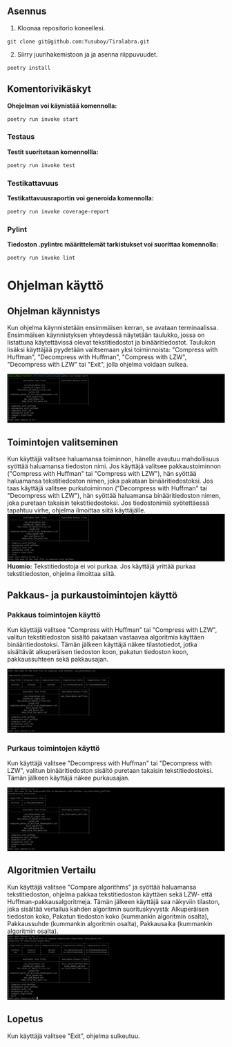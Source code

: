 ## **Asennus**
1. Kloonaa repositorio koneellesi.
```
git clone git@github.com:Yusuboy/Tiralabra.git
```
2. Siirry juurihakemistoon ja ja asenna riippuvuudet.
```
poetry install
```
## **Komentorivikäskyt**
 **Ohejelman voi käynistää komennolla:**
```bash
poetry run invoke start
```

### **Testaus**

**Testit suoritetaan komennollla:**
```bash
poetry run invoke test
```

### **Testikattavuus**
**Testikattavuusraportin voi generoida komennolla:**
```bash
poetry run invoke coverage-report
```

### **Pylint**
**Tiedoston .pylintrc määrittelemät tarkistukset voi suorittaa komennolla:**
```bash
poetry run invoke lint
```


# Ohjelman käyttö

## Ohjelman käynnistys

Kun ohjelma käynnistetään ensimmäisen kerran, se avataan terminaalissa. Ensimmäisen käynnistyksen yhteydessä näytetään taulukko, jossa on listattuna käytettävissä olevat tekstitiedostot ja binääritiedostot. Taulukon lisäksi käyttäjää pyydetään valitsemaan yksi toiminnoista: "Compress with Huffman", "Decompress with Huffman", "Compress with LZW", "Decompress with LZW" tai "Exit", jolla ohjelma voidaan sulkea.

![Taulukko alkutilanteesta](https://github.com/Yusuboy/Tiralabra/blob/main/Dokumentaatio/images/ui1.png)

## Toimintojen valitseminen

Kun käyttäjä valitsee haluamansa toiminnon, hänelle avautuu mahdollisuus syöttää haluamansa tiedoston nimi. Jos käyttäjä valitsee pakkaustoiminnon ("Compress with Huffman" tai "Compress with LZW"), hän syöttää haluamansa tekstitiedoston nimen, joka pakataan binääritiedostoksi. Jos taas käyttäjä valitsee purkutoiminnon ("Decompress with Huffman" tai "Decompress with LZW"), hän syöttää haluamansa binääritiedoston nimen, joka puretaan takaisin tekstitiedostoksi. Jos tiedostonimiä syötettäessä tapahtuu virhe, ohjelma ilmoittaa siitä käyttäjälle.
![Taulukko alkutilanteesta](https://github.com/Yusuboy/Tiralabra/blob/main/Dokumentaatio/images/ui2.png) 
**Huomio:** Tekstitiedostoja ei voi purkaa. Jos käyttäjä yrittää purkaa tekstitiedoston, ohjelma ilmoittaa siitä.

## Pakkaus- ja purkaustoimintojen käyttö

### Pakkaus toimintojen käyttö

Kun käyttäjä valitsee "Compress with Huffman" tai "Compress with LZW", valitun tekstitiedoston sisältö pakataan vastaavaa algoritmia käyttäen binääritiedostoksi. Tämän jälkeen käyttäjä näkee tilastotiedot, jotka sisältävät alkuperäisen tiedoston koon, pakatun tiedoston koon, pakkaussuhteen sekä pakkausajan.

![Taulukko alkutilanteesta](https://github.com/Yusuboy/Tiralabra/blob/main/Dokumentaatio/images/ui3.png) 

### Purkaus toimintojen käyttö

Kun käyttäjä valitsee "Decompress with Huffman" tai "Decompress with LZW", valitun binääritiedoston sisältö puretaan takaisin tekstitiedostoksi. Tämän jälkeen käyttäjä näkee purkausajan.

![Taulukko alkutilanteesta](https://github.com/Yusuboy/Tiralabra/blob/main/Dokumentaatio/images/ui4.png) 


## Algoritmien Vertailu
Kun käyttäjä valitsee "Compare algorithms" ja syöttää haluamansa tekstitiedoston, ohjelma pakkaa tekstitiedoston käyttäen sekä LZW- että Huffman-pakkausalgoritmeja. Tämän jälkeen käyttäjä saa näkyviin tilaston, joka sisältää vertailua kahden algoritmin suorituskyvystä: Alkuperäisen tiedoston koko,
Pakatun tiedoston koko (kummankin algoritmin osalta),
Pakkaussuhde (kummankin algoritmin osalta),
Pakkausaika (kummankin algoritmin osalta).
![Taulukko alkutilanteesta](https://github.com/Yusuboy/Tiralabra/blob/main/Dokumentaatio/images/ui5.png) 
## Lopetus

Kun käyttäjä valitsee "Exit", ohjelma sulkeutuu.
